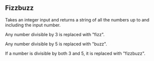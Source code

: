 ## Fizzbuzz

Takes an integer input and returns a string of all the numbers up to and including the input number.

Any number divisible by 3 is replaced with "fizz".

Any number divisible by 5 is replaced with "buzz".

If a number is divisible by both 3 and 5, it is replaced with "fizzbuzz".
